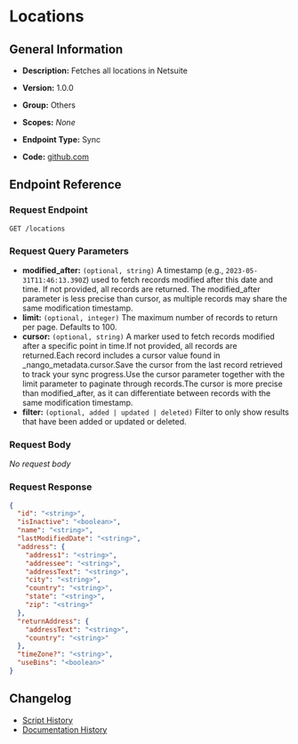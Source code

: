 <!-- BEGIN GENERATED CONTENT -->
# Locations

## General Information

- **Description:** Fetches all locations in Netsuite

- **Version:** 1.0.0
- **Group:** Others
- **Scopes:** _None_
- **Endpoint Type:** Sync
- **Code:** [github.com](https://github.com/NangoHQ/integration-templates/tree/main/integrations/netsuite-tba/syncs/locations.ts)


## Endpoint Reference

### Request Endpoint

`GET /locations`

### Request Query Parameters

- **modified_after:** `(optional, string)` A timestamp (e.g., `2023-05-31T11:46:13.390Z`) used to fetch records modified after this date and time. If not provided, all records are returned. The modified_after parameter is less precise than cursor, as multiple records may share the same modification timestamp.
- **limit:** `(optional, integer)` The maximum number of records to return per page. Defaults to 100.
- **cursor:** `(optional, string)` A marker used to fetch records modified after a specific point in time.If not provided, all records are returned.Each record includes a cursor value found in _nango_metadata.cursor.Save the cursor from the last record retrieved to track your sync progress.Use the cursor parameter together with the limit parameter to paginate through records.The cursor is more precise than modified_after, as it can differentiate between records with the same modification timestamp.
- **filter:** `(optional, added | updated | deleted)` Filter to only show results that have been added or updated or deleted.

### Request Body

_No request body_

### Request Response

```json
{
  "id": "<string>",
  "isInactive": "<boolean>",
  "name": "<string>",
  "lastModifiedDate": "<string>",
  "address": {
    "address1": "<string>",
    "addressee": "<string>",
    "addressText": "<string>",
    "city": "<string>",
    "country": "<string>",
    "state": "<string>",
    "zip": "<string>"
  },
  "returnAddress": {
    "addressText": "<string>",
    "country": "<string>"
  },
  "timeZone?": "<string>",
  "useBins": "<boolean>"
}
```

## Changelog

- [Script History](https://github.com/NangoHQ/integration-templates/commits/main/integrations/netsuite-tba/syncs/locations.ts)
- [Documentation History](https://github.com/NangoHQ/integration-templates/commits/main/integrations/netsuite-tba/syncs/locations.md)

<!-- END  GENERATED CONTENT -->

